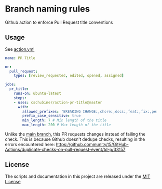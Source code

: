 # Branch naming rules

Github action to enforce Pull Request title conventions

## Usage

See [action.yml](./action.yml)

```yaml
name: PR Title

on:
  pull_request:
    types: [review_requested, edited, opened, assigned]

jobs:
  pr_title:
    runs-on: ubuntu-latest
    steps:
    - uses: cschubiner/action-pr-title@master
      with:
        allowed_prefixes: 'BREAKING CHANGE:,chore:,docs:,feat:,fix:,perf:,refactor:,style:,test:'
        prefix_case_sensitive: true
        min_length: 7 # Min length of the title
        max_length: 200 # Max length of the title

```

Unlike the [main branch](https://github.com/deepakputhraya/action-pr-title), this PR requests changes instead of failing the check. This is because Github doesn't dedupe checks, resulting in the errors encountered here:
https://github.community/t5/GitHub-Actions/duplicate-checks-on-pull-request-event/td-p/33157



## License
The scripts and documentation in this project are released under the [MIT License](./LICENSE)
